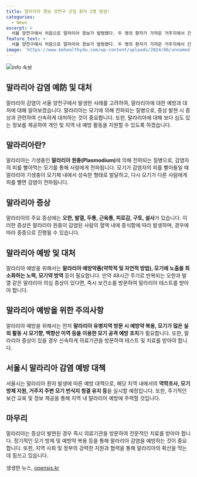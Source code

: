 ```yaml
---
title: 말라리아 경보 양천구 군집 환자 2명 발생!
categories:
  - News
excerpt: >
  서울 양천구에서 처음으로 말라리아 경보가 발령됐다. 두 명의 환자가 가까운 거주지에서 간격이 짧게 증상을 보였고, 이에 서울시는 역학조사와 모기 방제를 실시할 예정이다. 말라리아 의심 증상이 있는 경우 보건소에서 검사 받도록 권고했다.
feature_text: >
  서울 양천구에서 처음으로 말라리아 경보가 발령됐다. 두 명의 환자가 가까운 거주지에서 간격이 짧게 증상을 보였고, 이에 서울시는 역학조사와 모기 방제를 실시할 예정이다. 말라리아 의심 증상이 있는 경우 보건소에서 검사 받도록 권고했다.
image: 'https://www.behealthy4u.com/wp-content/uploads/2024/06/unnamed-file.png'
---
```


<p><img src="https://www.behealthy4u.com/wp-content/uploads/2024/06/unnamed-file.png" alt="info 속보" /></p>

<h2>말라리아 감염 예防 및 대처</h2>

<p data-ke-size="size16">말라리아 감염이 서울 양천구에서 발생한 사례를 고려하여, 말라리아에 대한 예방과 대처에 대해 알아보겠습니다. 말라리아는 모기에 의해 전파되는 질병으로, 증상 발현 시 증상과 관련하여 신속하게 대처하는 것이 중요합니다. 또한, 말라리아에 대해 보다 심도 있는 정보를 제공하여 개인 및 지역 내 예방 활동을 지원할 수 있도록 하겠습니다.</p>

<h2 data-ke-size="size26">말라리아란?</h2>

<p>말라리아는 기생충인 <b>말라리아 원충(Plasmodium)</b>에 의해 전파되는 질병으로, 감염자의 피를 빨아먹는 모기를 통해 사람에게 전파됩니다. 모기가 감염자의 피를 빨아들일 때 말라리아 기생충이 모기체 내에서 성숙한 형태로 발달하고, 다시 모기가 다른 사람에게 피를 빨면 감염이 전파됩니다.</p>

<h2 data-ke-size="size26">말라리아 증상</h2>

<p>말라리아의 주요 증상에는 <b>오한, 발열, 두통, 근육통, 피로감, 구토, 설사</b>가 있습니다. 이러한 증상은 말라리아 원충이 감염된 사람의 혈액 내에 증식함에 따라 발생하며, 경우에 따라 중증으로 진행될 수 있습니다.</p>

<h2 data-ke-size="size26">말라리아 예방 및 대처</h2>

<p>말라리아 예방을 위해서는 <b>말라리아 예방약품(약학적 및 자연적 방법), 모기에 노출을 최소화하는 노력, 모기약 방역</b> 등이 필요합니다. 만약 48시간 주기로 반복되는 오한과 발열 같은 말라리아 의심 증상이 있다면, 즉시 보건소를 방문하여 말라리아 테스트를 받아야 합니다.</p>

<h2 data-ke-size="size26">말라리아 예방을 위한 주의사항</h2>

<p>말라리아 예방을 위해서는 먼저 <b>말라리아 유병지역 방문 시 예방약 복용, 모기가 많은 실외 활동 시 모기향, 백향산 미역 등을 이용한 모기 공격 예방 조치</b>가 필요합니다. 또한, 말라리아 증상이 있을 경우 신속하게 의료기관을 방문하여 테스트 및 치료를 받아야 합니다.</p>

<h2 data-ke-size="size26">서울시 말라리아 감염 예방 대책</h2>

<p>서울시는 말라리아 환자 발생에 따른 예방 대책으로, 해당 지역 내에서의 <b>역학조사, 모기 방제 지원, 거주지 주변 모기 번식지 청결 유지 등</b>을 실시할 예정입니다. 또한, 주기적인 보건 교육 및 정보 제공을 통해 지역 내 말라리아 예방에 주력할 것입니다.</p>

<h2 data-ke-size="size26">마무리</h2>

<p>말라리아는 증상이 발현된 경우 즉시 의료기관을 방문하여 전문적인 치료를 받아야 합니다. 정기적인 모기 방제 및 예방약 복용 등을 통해 말라리아 감염을 예방하는 것이 중요합니다. 또한, 지역 사회 및 정부의 강력한 지원과 협력을 통해 말라리아의 확산을 막는 데 힘쓰고 있습니다.</p></p>
생생한 뉴스, <a href="https://opensis.kr" rel="dofollow">opensis.kr</a>


